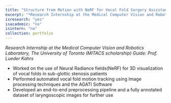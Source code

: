 ```yaml
---
title: "Structure from Motion with NeRF for Vocal Fold Surgery Assistance"
excerpt: "*Research Internship at the Medical Computer Vision and Robotics Laboratory, The University of Toronto (MITACS scholarship) Guide: Prof. Lueder Kahrs*"
isresearch: "yes"
isacademic: "no"
isintern: "no"
collection: portfolio
---
```


*Research Internship at the Medical Computer Vision and Robotics Laboratory, The University of Toronto (MITACS scholarship) Guide: Prof. Lueder Kahrs*

* Worked on the use of Neural Radiance fields(NeRF) for 3D visualization of vocal folds in sub-glottic stenosis patients
* Performed automated vocal fold motion tracking using Image processing techniques and the AGATI Software
* Developed an end-to-end preprocessing pipeline and a fully annotated dataset of laryngoscopic images for further use

